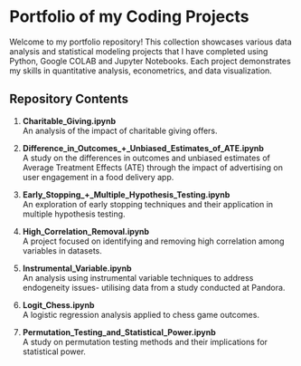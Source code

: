 # Portfolio of my Coding Projects

Welcome to my portfolio repository! This collection showcases various data analysis and statistical modeling projects that I have completed using Python, Google COLAB and Jupyter Notebooks. Each project demonstrates my skills in quantitative analysis, econometrics, and data visualization.

## Repository Contents

1. **Charitable_Giving.ipynb**  
   An analysis of the impact of charitable giving offers.

2. **Difference_in_Outcomes_+_Unbiased_Estimates_of_ATE.ipynb**  
   A study on the differences in outcomes and unbiased estimates of Average Treatment Effects (ATE) through the impact of advertising on user engagement in a food delivery app.

3. **Early_Stopping_+_Multiple_Hypothesis_Testing.ipynb**  
   An exploration of early stopping techniques and their application in multiple hypothesis testing.

4. **High_Correlation_Removal.ipynb**  
   A project focused on identifying and removing high correlation among variables in datasets.

5. **Instrumental_Variable.ipynb**  
   An analysis using instrumental variable techniques to address endogeneity issues- utilising data from a study conducted at Pandora.

6. **Logit_Chess.ipynb**  
   A logistic regression analysis applied to chess game outcomes.

7. **Permutation_Testing_and_Statistical_Power.ipynb**  
   A study on permutation testing methods and their implications for statistical power.
